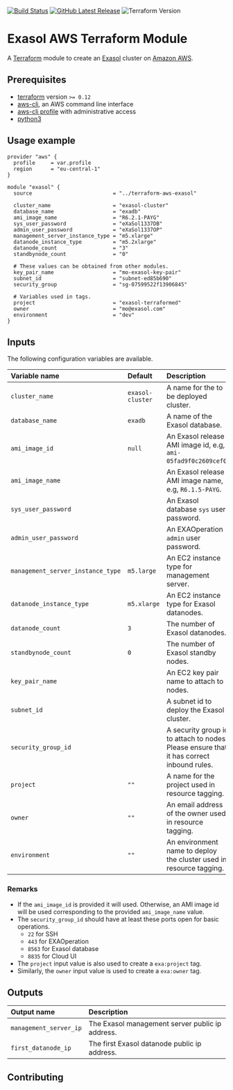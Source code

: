 [![Build Status][travis-badge]][travis-link]
[![GitHub Latest Release][gh-release-badge]][gh-release-link]
![Terraform Version][terraform-version]

# Exasol AWS Terraform Module

A [Terraform](https://www.terraform.io) module to create an
[Exasol](https://www.exasol.com) cluster on [Amazon
AWS](https://aws.amazon.com/).

## Prerequisites

* [terraform][terraform-install] version `>= 0.12`
* [aws-cli][aws-cli], an AWS command line interface
* [aws-cli profile][aws-cli-profile] with administrative access
* [python3][python3-install]

## Usage example

```hcl
provider "aws" {
  profile     = var.profile
  region      = "eu-central-1"
}

module "exasol" {
  source                          = "../terraform-aws-exasol"

  cluster_name                    = "exasol-cluster"
  database_name                   = "exadb"
  ami_image_name                  = "R6.2.1-PAYG"
  sys_user_password               = "eXaSol1337DB"
  admin_user_password             = "eXaSol1337OP"
  management_server_instance_type = "m5.xlarge"
  datanode_instance_type          = "m5.2xlarge"
  datanode_count                  = "3"
  standbynode_count               = "0"

  # These values can be obtained from other modules.
  key_pair_name                   = "mo-exasol-key-pair"
  subnet_id                       = "subnet-ed85b690"
  security_group                  = "sg-07599522f13906845"

  # Variables used in tags.
  project                         = "exasol-terraformed"
  owner                           = "mo@exasol.com"
  environment                     = "dev"
}
```

## Inputs

The following configuration variables are available.

| Variable name                     | Default          | Description
|:----------------------------------|:-----------------|:---------------------------------------------------------------------------------------|
|``cluster_name``                   |``exasol-cluster``|A name for the to be deployed cluster.                                                  |
|``database_name``                  |``exadb``         |A name of the Exasol database.                                                          |
|``ami_image_id``                   |``null``          |An Exasol release AMI image id, e.g, `ami-05fad9f0c2609cef0`.                           |
|``ami_image_name``                 |*<none>*          |An Exasol release AMI image name, e.g, `R6.1.5-PAYG`.                                   |
|``sys_user_password``              |*<none>*          |An Exasol database `sys` user password.                                                 |
|``admin_user_password``            |*<none>*          |An EXAOperation `admin` user password.                                                  |
|``management_server_instance_type``|``m5.large``      |An EC2 instance type for management server.                                             |
|``datanode_instance_type``         |``m5.xlarge``     |An EC2 instance type for Exasol datanodes.                                              |
|``datanode_count``                 |``3``             |The number of Exasol datanodes.                                                         |
|``standbynode_count``              |``0``             |The number of Exasol standby nodes.                                                     |
|``key_pair_name``                  |*<none>*          |An EC2 key pair name to attach to nodes.                                                |
|``subnet_id``                      |*<none>*          |A subnet id to deploy the Exasol cluster.                                               |
|``security_group_id``              |*<none>*          |A security group id to attach to nodes. Please ensure that it has correct inbound rules.|
|``project``                        |``""``            |A name for the project used in resource tagging.                                        |
|``owner``                          |``""``            |An email address of the owner used in resource tagging.                                 |
|``environment``                    |``""``            |An environment name to deploy the cluster used in resource tagging.                     |

### Remarks

* If the `ami_image_id` is provided it will used. Otherwise, an AMI image id
  will be used corresponding to the provided `ami_image_name` value.
* The `security_group_id` should have at least these ports open for basic
  operations.
  * ``22`` for SSH
  * ``443`` for EXAOperation
  * ``8563`` for Exasol database
  * ``8835`` for Cloud UI
* The `project` input value is also used to create a `exa:project` tag.
* Similarly, the `owner` input value is used to create a `exa:owner` tag.

## Outputs

| Output name                       | Description
|:----------------------------------|:-----------------------------------------------|
|``management_server_ip``           |The Exasol management server public ip address. |
|``first_datanode_ip``              |The first Exasol datanode public ip address.    |

## Contributing

[travis-badge]: https://travis-ci.org/exasol/terraform-aws-exasol.svg?branch=master
[travis-link]: https://travis-ci.org/exasol/terraform-aws-exasol
[gh-release-badge]: https://img.shields.io/github/tag/exasol/terraform-aws-exasol.svg?label=latest
[gh-release-link]: https://github.com/exasol/terraform-aws-exasol/releases/latest
[terraform-version]: https://img.shields.io/badge/tf-%3E%3D0.12.0-blue.svg
[terraform-install]: https://www.terraform.io/downloads.html
[aws-cli]: https://docs.aws.amazon.com/cli/latest/userguide/cli-chap-install.html
[aws-cli-profile]: https://docs.aws.amazon.com/cli/latest/userguide/cli-configure-profiles.html
[python3-install]: https://www.python.org/downloads/
